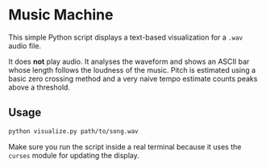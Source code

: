 # Music Machine

This simple Python script displays a text-based visualization for a `.wav` audio file.

It does **not** play audio. It analyses the waveform and shows an ASCII bar whose
length follows the loudness of the music. Pitch is estimated using a basic zero
crossing method and a very naive tempo estimate counts peaks above a threshold.

## Usage

```bash
python visualize.py path/to/song.wav
```

Make sure you run the script inside a real terminal because it uses the
`curses` module for updating the display.
